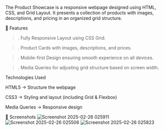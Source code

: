The Product Showcase is a responsive webpage designed using HTML, CSS, and Grid Layout. It presents a collection of products with images, descriptions, and pricing in an organized grid structure.

🚀 Features

>. Fully Responsive Layout using CSS Grid.

>. Product Cards with images, descriptions, and prices.

>. Mobile-first Design ensuring smooth experience on all devices.

>. Media Queries for adjusting grid structure based on screen width.

Technologies Used

HTML5 → Structure the webpage

CSS3 → Styling and layout (including Grid & Flexbox)

Media Queries → Responsive design


📸 Screenshots
![Screenshot 2025-02-26 025911](https://github.com/user-attachments/assets/dc526719-2883-4961-9c06-fd5e874c5e1a)
![Screenshot 2025-02-26 025506](https://github.com/user-attachments/assets/5aa298fb-2c9e-4ff5-86f6-c4c53cf2ec7c)
![Screenshot 2025-02-26 025823](https://github.com/user-attachments/assets/cc1199f2-af1e-4e22-9cd2-7e1fcba1f810)




